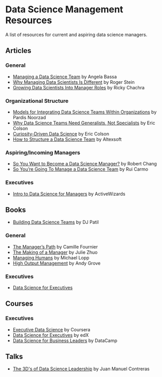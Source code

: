 # Data Science Management Resources
A list of resources for current and aspiring data science managers.

## Articles

### General
* [Managing a Data Science Team](https://hbr.org/2018/10/managing-a-data-science-team) by Angela Bassa
* [Why Managing Data Scientists Is Different](https://sloanreview.mit.edu/article/why-managing-data-scientists-is-different/) by Roger Stein
* [Growing Data Scientists Into Manager Roles](https://blog.dominodatalab.com/growing-data-scientists-manager-roles/) by Ricky Chachra

### Organizational Structure
* [Models for Integrating Data Science Teams Within Organizations](https://medium.com/@djpardis/models-for-integrating-data-science-teams-within-organizations-7c5afa032ebd) by Pardis Noorzad
* [Why Data Science Teams Need Generalists, Not Specialists](https://hbr.org/2019/03/why-data-science-teams-need-generalists-not-specialists) by Eric Colson
* [Curiosity-Driven Data Science](https://hbr.org/2018/11/curiosity-driven-data-science) by Eric Colson
* [How to Structure a Data Science Team](https://www.altexsoft.com/blog/datascience/how-to-structure-data-science-team-key-models-and-roles/) by Altexsoft

### Aspiring/Incoming Managers
* [So You Want to Become a Data Science Manager?](https://medium.com/deliberate-data-science/so-you-want-become-a-data-science-manager-4ff9544e6827) by Robert Chang
* [So You’re Going To Manage a Data Science Team](https://towardsdatascience.com/so-youre-going-to-manage-a-data-science-team-31f075809ffd) by Rui Carmo

### Executives
* [Intro to Data Science for Managers](https://www.kdnuggets.com/2018/11/intro-data-science-managers.html) by ActiveWizards

## Books

* [Building Data Science Teams](http://www.datascienceassn.org/sites/default/files/Building%20Data%20Science%20Teams.pdf) by DJ Patil

### General
* [The Manager’s Path](https://www.amazon.com/Managers-Path-Leaders-Navigating-Growth/dp/1491973897) by Camille Fournier
* [The Making of a Manager](https://www.amazon.com/dp/B079WNPRL2/) by Julie Zhuo
* [Managing Humans](https://www.amazon.com/Managing-Humans-Humorous-Software-Engineering/dp/1430243147) by Michael Lopp
* [High Output Management](https://www.amazon.com/High-Output-Management-Andrew-Grove/dp/0679762884) by Andy Grove

### Executives
* [Data Science for Executives](https://www.amazon.com/Data-Science-Executives-Leveraging-Intelligence-ebook/dp/B07JBBNJQW)


## Courses

### Executives
* [Executive Data Science](https://www.coursera.org/specializations/executive-data-science) by Coursera
* [Data Science for Executives](https://www.edx.org/professional-certificate/data-science-executives) by edX
* [Data Science for Business Leaders](https://www.datacamp.com/courses/data-science-for-managers) by DataCamp

## Talks

* [The 3D's of Data Science Leadership](https://docs.google.com/presentation/d/16tB1yMTITL7y3HiyBQgr7uumRRvwnD032DKA-KjMQhc/edit?usp=sharing) by Juan Manuel Contreras
